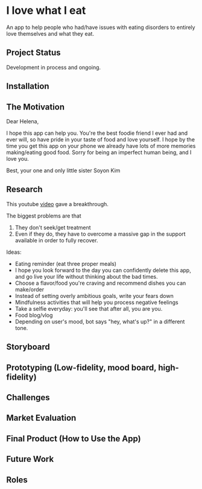 # I love what I eat

An app to help people who had/have issues with eating disorders to entirely love themselves and what they eat.

## Project Status
Development in process and ongoing.

## Installation

## The Motivation
Dear Helena,

I hope this app can help you. You're the best foodie friend I ever had and ever will, so have pride
in your taste of food and love yourself. 
I hope by the time you get this app on your phone we already have lots of more memories making/eating
good food.
Sorry for being an imperfect human being, and I love you.

Best,
your one and only little sister
Soyon Kim

## Research

This youtube [video](youtube.com/watch?v=8ut3rxb1nwc) gave a breakthrough.

The biggest problems are that
1. They don't seek/get treatment
2. Even if they do, they have to overcome a massive gap in the support 
available in order to fully recover.

Ideas:
- Eating reminder (eat three proper meals)
- I hope you look forward to the day you can confidently delete this app, and
go live your life without thinking about the bad times.
- Choose a flavor/food you're craving and recommend dishes you can make/order
- Instead of setting overly ambitious goals, write your fears down
- Mindfulness activities that will help you process negative feelings
- Take a selfie everyday: you'll see that after all, you are you.
- Food blog/vlog 
- Depending on user's mood, bot says "hey, what's up?" in a different tone.

## Storyboard

## Prototyping (Low-fidelity, mood board, high-fidelity)

## Challenges

## Market Evaluation

## Final Product (How to Use the App)

## Future Work

## Roles
